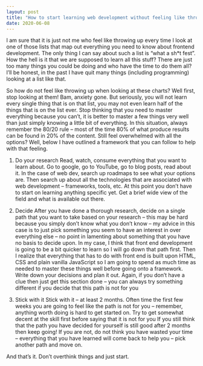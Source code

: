 ```yaml
---
layout: post
title: "How to start learning web development without feeling like throwing up "
date: 2020-06-08
---
```


I am sure that it is just not me who feel like throwing up every time I look at one of those lists that map out everything you need to know about frontend development. The only thing I can say about such a list is “what a sh*t fest”. How the hell is it that we are supposed to learn all this stuff? There are just too many things you could be doing and who have the time to do them all? I’ll be honest, in the past I have quit many things (including programming) looking at a list like that. 

So how do not feel like throwing up when looking at these charts? Well first, stop looking at them! Bam, anxiety gone. But seriously, you will not learn every single thing that is on that list, you may not even learn half of the things that is on the list ever. Stop thinking that you need to master everything because you can’t, it is better to master a few things very well than just simply knowing a little bit of everything. In this situation, always remember the 80/20 rule – most of the time 80% of what produce results can be found in 20% of the content.
Still feel overwhelmed with all the options? Well, below I have outlined a framework that you can follow to help with that feeling.

1)	Do your research 
Read, watch, consume everything that you want to learn about. Go to google, go to YouTube, go to blog posts, read about it. In the case of web dev, search up roadmaps to see what your options are. Then search up about all the technologies that are associated with web development – frameworks, tools, etc. At this point you don’t have to start on learning anything specific yet. Get a brief wide view of the field and what is available out there.

2)	Decide 
After you have done a thorough research, decide on a single path that you want to take based on your research – this may be hard because you simply don’t know what you don’t know – my advice in this case is to just pick something you seem to have an interest in over everything else – no point in lamenting about something that you have no basis to decide upon. In my case, I think that front end development is going to be a bit quicker to learn so I will go down that path first. Then I realize that everything that has to do with front end is built upon HTML, CSS and plain vanilla JavaScript so I am going to spend as much time as needed to master these things well before going onto a framework.
Write down your decisions and plan it out. Again, if you don’t have a clue then just get this section done – you can always try something different if you decide that this path is not for you 

3)	Stick with it
Stick with it – at least 2 months. Often time the first few weeks you are going to feel like the path is not for you – remember, anything worth doing is hard to get started on. Try to get somewhat decent at the skill first before saying that it is not for you
If you still think that the path you have decided for yourself is still good after 2 months then keep going! If you are not, do not think you have wasted your time – everything that you have learned will come back to help you – pick another path and move on.

And that’s it. Don’t overthink things and just start. 


